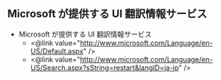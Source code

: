 ## Microsoft が提供する UI 翻訳情報サービス


* Microsoft が提供する UI 翻訳情報サービス
  * <@link value="http://www.microsoft.com/Language/en-US/Default.aspx" />
  * <@link value="http://www.microsoft.com/Language/en-US/Search.aspx?sString=restart&langID=ja-jp" />
